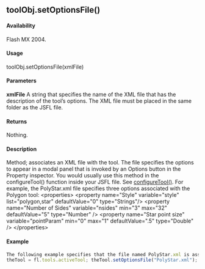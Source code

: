 ## toolObj.setOptionsFile()

#### Availability

Flash MX 2004.

#### Usage

toolObj.setOptionsFile(xmlFile)

#### Parameters

**xmlFile** A string that specifies the name of the XML file that has the description of the tool’s options. The XML file must be placed in the same folder as the JSFL file.

#### Returns

Nothing.

#### Description

Method; associates an XML file with the tool. The file specifies the options to appear in a modal panel that is invoked by an Options button in the Property inspector. You would usually use this method in the configureTool() function inside your JSFL file. See [configureTool()](#!AdobeDocs/developers-animatesdk-docs/master/Top-Level_Functions_and_Methods/configureTool.md).
For example, the PolyStar.xml file specifies three options associated with the Polygon tool:
\<properties\>
\<property name="Style" variable="style" list="polygon,star" defaultValue="0" type="Strings"/\>
\<property name="Number of Sides" variable="nsides"
min="3" max="32"
defaultValue="5" type="Number" /\>
\<property name="Star point size" variable="pointParam" min="0"
max="1" defaultValue=".5" type="Double" /\>
\</properties\>

#### Example

```javascript
The following example specifies that the file named PolyStar.xml is associated with the currently active tool. This code is taken from the sample PolyStar.jsfl file (see ["Sample PolyStar tool" on page 17](#_bookmark10)):
theTool = fl.tools.activeTool; theTool.setOptionsFile("PolyStar.xml");

```